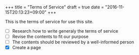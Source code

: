 +++
title = "Terms of Service"
draft = true
date = "2016-11-15T20:13:23+09:00"
+++

This is the terms of service for use this site.

- [ ] Research how to write generaly the terms of service
- [ ] Revise the contents to fit our purpose
- [ ] The contents should be reviewed by a well-informed person
- [x] Create a page
